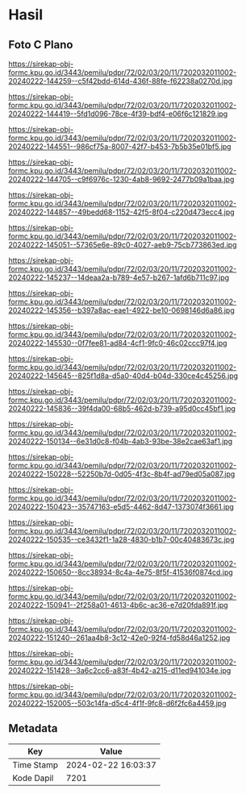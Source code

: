 # Hasil

## Foto C Plano

https://sirekap-obj-formc.kpu.go.id/3443/pemilu/pdpr/72/02/03/20/11/7202032011002-20240222-144259--c5f42bdd-614d-436f-88fe-f62238a0270d.jpg

https://sirekap-obj-formc.kpu.go.id/3443/pemilu/pdpr/72/02/03/20/11/7202032011002-20240222-144419--5fd1d096-78ce-4f39-bdf4-e06f6c121829.jpg

https://sirekap-obj-formc.kpu.go.id/3443/pemilu/pdpr/72/02/03/20/11/7202032011002-20240222-144551--986cf75a-8007-42f7-b453-7b5b35e01bf5.jpg

https://sirekap-obj-formc.kpu.go.id/3443/pemilu/pdpr/72/02/03/20/11/7202032011002-20240222-144705--c9f6976c-1230-4ab8-9692-2477b09a1baa.jpg

https://sirekap-obj-formc.kpu.go.id/3443/pemilu/pdpr/72/02/03/20/11/7202032011002-20240222-144857--49bedd68-1152-42f5-8f04-c220d473ecc4.jpg

https://sirekap-obj-formc.kpu.go.id/3443/pemilu/pdpr/72/02/03/20/11/7202032011002-20240222-145051--57365e6e-89c0-4027-aeb9-75cb773863ed.jpg

https://sirekap-obj-formc.kpu.go.id/3443/pemilu/pdpr/72/02/03/20/11/7202032011002-20240222-145237--14deaa2a-b789-4e57-b267-1afd6b711c97.jpg

https://sirekap-obj-formc.kpu.go.id/3443/pemilu/pdpr/72/02/03/20/11/7202032011002-20240222-145356--b397a8ac-eae1-4922-be10-0698146d6a86.jpg

https://sirekap-obj-formc.kpu.go.id/3443/pemilu/pdpr/72/02/03/20/11/7202032011002-20240222-145530--0f7fee81-ad84-4cf1-9fc0-46c02ccc97f4.jpg

https://sirekap-obj-formc.kpu.go.id/3443/pemilu/pdpr/72/02/03/20/11/7202032011002-20240222-145645--825f1d8a-d5a0-40d4-b04d-330ce4c45256.jpg

https://sirekap-obj-formc.kpu.go.id/3443/pemilu/pdpr/72/02/03/20/11/7202032011002-20240222-145836--39f4da00-68b5-462d-b739-a95d0cc45bf1.jpg

https://sirekap-obj-formc.kpu.go.id/3443/pemilu/pdpr/72/02/03/20/11/7202032011002-20240222-150134--6e31d0c8-f04b-4ab3-93be-38e2cae63af1.jpg

https://sirekap-obj-formc.kpu.go.id/3443/pemilu/pdpr/72/02/03/20/11/7202032011002-20240222-150228--52250b7d-0d05-4f3c-8b4f-ad79ed05a087.jpg

https://sirekap-obj-formc.kpu.go.id/3443/pemilu/pdpr/72/02/03/20/11/7202032011002-20240222-150423--35747163-e5d5-4462-8d47-1373074f3661.jpg

https://sirekap-obj-formc.kpu.go.id/3443/pemilu/pdpr/72/02/03/20/11/7202032011002-20240222-150535--ce3432f1-1a28-4830-b1b7-00c40483673c.jpg

https://sirekap-obj-formc.kpu.go.id/3443/pemilu/pdpr/72/02/03/20/11/7202032011002-20240222-150650--8cc38934-8c4a-4e75-8f5f-41536f0874cd.jpg

https://sirekap-obj-formc.kpu.go.id/3443/pemilu/pdpr/72/02/03/20/11/7202032011002-20240222-150941--2f258a01-4613-4b6c-ac36-e7d20fda891f.jpg

https://sirekap-obj-formc.kpu.go.id/3443/pemilu/pdpr/72/02/03/20/11/7202032011002-20240222-151240--261aa4b8-3c12-42e0-92f4-fd58d46a1252.jpg

https://sirekap-obj-formc.kpu.go.id/3443/pemilu/pdpr/72/02/03/20/11/7202032011002-20240222-151428--3a6c2cc6-a83f-4b42-a215-d11ed941034e.jpg

https://sirekap-obj-formc.kpu.go.id/3443/pemilu/pdpr/72/02/03/20/11/7202032011002-20240222-152005--503c14fa-d5c4-4f1f-9fc8-d6f2fc6a4459.jpg


## Metadata

| Key        | Value               |
| ---------- | ------------------- |
| Time Stamp | 2024-02-22 16:03:37 |
| Kode Dapil | 7201                |



